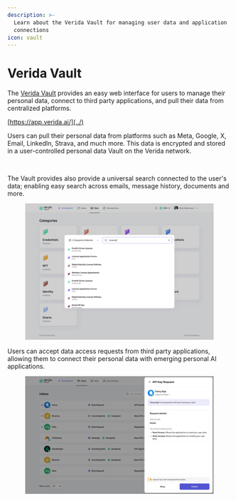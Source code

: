 ```yaml
---
description: >-
  Learn about the Verida Vault for managing user data and application
  connections
icon: vault
---
```


# Verida Vault

The [Verida Vault](https://app.verida.ai/) provides an easy web interface for users to manage their personal data, connect to third party applications, and pull their data from centralized platforms.

[https://app.verida.ai/](../)

Users can pull their personal data from platforms such as Meta, Google, X, Email, LinkedIn, Strava, and much more. This data is encrypted and stored in a user-controlled personal data Vault on the Verida network.

<figure><img src="../.gitbook/assets/Screenshot 2024-10-01 at 2.45.48 PM.png" alt=""><figcaption></figcaption></figure>

The Vault provides also provide a universal search connected to the user's data; enabling easy search across emails, message history, documents and more.

<figure><img src="../.gitbook/assets/Universal search.png" alt=""><figcaption></figcaption></figure>

Users can accept data access requests from third party applications, allowing them to connect their personal data with emerging personal AI applications.

<figure><img src="../.gitbook/assets/API Key Request.png" alt=""><figcaption></figcaption></figure>

